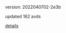 version: 2022040702-2e3b

updated 162 avds

[details](https://github.com/0x74f917491bfa7ebfa379/ali_avd_db/blob/master/change_log/2022/04/07/02/2e3b.txt)